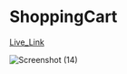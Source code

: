 # ShoppingCart

  [Live_Link](https://arpit-shoppingcart.netlify.app/)

  
![Screenshot (14)](https://github.com/rathaur534/ShoppingCart/assets/95177574/5d1d9123-a7f9-4caf-ab13-f22e50adf2a3)
